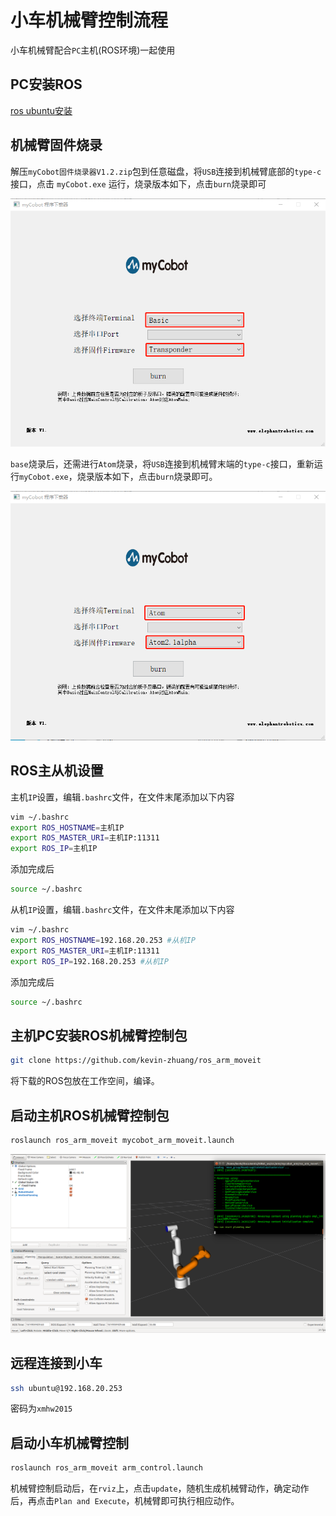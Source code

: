 # 小车机械臂控制流程

小车机械臂配合`PC`主机(ROS环境)一起使用

## PC安装ROS

[ros ubuntu安装](ros_install.md)


## 机械臂固件烧录

解压`myCobot固件烧录器V1.2.zip`包到任意磁盘，将`USB`连接到机械臂底部的`type-c`接口，点击 `myCobot.exe` 运行，烧录版本如下，点击`burn`烧录即可

![base](../pic/base.png)



`base`烧录后，还需进行`Atom`烧录，将`USB`连接到机械臂末端的`type-c`接口，重新运行`myCobot.exe`，烧录版本如下，点击`burn`烧录即可。

![atom](../pic/atom.png)





## ROS主从机设置

主机`IP`设置，编辑`.bashrc`文件，在文件末尾添加以下内容

```bash
vim ~/.bashrc
export ROS_HOSTNAME=主机IP
export ROS_MASTER_URI=主机IP:11311
export ROS_IP=主机IP
```

添加完成后

```bash
source ~/.bashrc
```



从机`IP`设置，编辑`.bashrc`文件，在文件末尾添加以下内容

```bash
vim ~/.bashrc
export ROS_HOSTNAME=192.168.20.253 #从机IP
export ROS_MASTER_URI=主机IP:11311
export ROS_IP=192.168.20.253 #从机IP
```

添加完成后

```bash
source ~/.bashrc
```





## 主机PC安装ROS机械臂控制包

```bash
git clone https://github.com/kevin-zhuang/ros_arm_moveit
```

将下载的ROS包放在工作空间，编译。





## 启动主机ROS机械臂控制包

```bash
roslaunch ros_arm_moveit mycobot_arm_moveit.launch
```

![mycobot_moveit](../pic/mycobot_moveit.png)





## 远程连接到小车

```bash
ssh ubuntu@192.168.20.253
```

密码为`xmhw2015`





## 启动小车机械臂控制

```bash
roslaunch ros_arm_moveit arm_control.launch 
```

机械臂控制启动后，在`rviz`上，点击`update`，随机生成机械臂动作，确定动作后，再点击`Plan and Execute`，机械臂即可执行相应动作。
